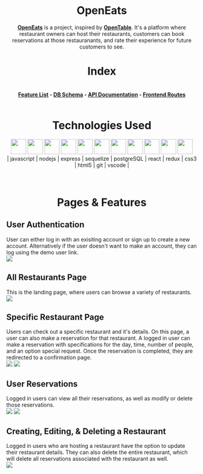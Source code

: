 <h1 align='center' style='font-weight: bold'> OpenEats </h1>
<div>
<p align='center'> <a style='font-weight: bold' href='https://open-eats.onrender.com/'>OpenEats</a> is a project, inspired by <a style='font-weight: bold' href='https://www.opentable.com//'>OpenTable</a>. 
  It's a platform where restaurant owners can host their restaurants, customers can book reservations at those restauranants, and rate their experience for future customers to see. 
</br>
</p>



</div>

<h1 align='center' style='font-weight: bold'> Index </h1>
<br>
<div align='center' style='font-weight: bold'>
 <a href='https://github.com/brittmol/openEats/wiki/Feature-List'>Feature List</a> 
  - <a href='https://github.com/brittmol/openEats/wiki/Database-Schema'>DB Schema</a> 
  - <a href='https://github.com/brittmol/openEats/wiki/API-Routes'>API Documentation</a> 
  - <a href='https://github.com/brittmol/openEats/wiki/Components-&-Front-end-Routes'> Frontend Routes </a>
<br>
</br>
</div>
<div align='center'>
<h1 align='center' style='font-weight: bold'>Technologies Used </h1>
<!-- <img src="https://cdn.jsdelivr.net/gh/devicons/devicon/icons/python/python-original.svg" height=40/> -->
<!--   <img src="https://cdn.jsdelivr.net/gh/devicons/devicon/icons/flask/flask-original.svg" height=40/> -->
<!--   <img src="https://cdn.jsdelivr.net/gh/devicons/devicon/icons/sqlalchemy/sqlalchemy-original.svg" height=40/> -->
  <img src="https://cdn.jsdelivr.net/gh/devicons/devicon/icons/javascript/javascript-original.svg"  height=40/>
  <img src="https://cdn.jsdelivr.net/gh/devicons/devicon/icons/nodejs/nodejs-plain-wordmark.svg" height=40/>
  <img src="https://cdn.jsdelivr.net/gh/devicons/devicon/icons/express/express-original.svg"  height=40/>  
  <img src="https://cdn.jsdelivr.net/gh/devicons/devicon/icons/sequelize/sequelize-original.svg"  height=40/>  
  <img src="https://cdn.jsdelivr.net/gh/devicons/devicon/icons/postgresql/postgresql-original.svg" height=40/>
  <img src="https://cdn.jsdelivr.net/gh/devicons/devicon/icons/react/react-original.svg" height=40/>
  <img src="https://cdn.jsdelivr.net/gh/devicons/devicon/icons/redux/redux-original.svg" height=40/>
  <img src="https://cdn.jsdelivr.net/gh/devicons/devicon/icons/css3/css3-original.svg"  height=40/>
  <img src="https://cdn.jsdelivr.net/gh/devicons/devicon/icons/html5/html5-original.svg"  height=40/>
  <img src="https://cdn.jsdelivr.net/gh/devicons/devicon/icons/git/git-original.svg"  height=40/>
  <img src="https://cdn.jsdelivr.net/gh/devicons/devicon/icons/vscode/vscode-original.svg"  height=40/>
<!--   <img src="https://cdn.jsdelivr.net/gh/devicons/devicon/icons/docker/docker-original.svg" height=40/> -->
<!--   <img src="https://upload.wikimedia.org/wikipedia/commons/thumb/5/5c/AWS_Simple_Icons_AWS_Cloud.svg/512px-AWS_Simple_Icons_AWS_Cloud.svg.png?20191001220601" height=40/> -->
</div>
<div align='center'>
  | javascript | nodejs | express | sequelize | postgreSQL | react | redux | css3 | html5 | git | vscode |
</div>
<br>
</br>

<h1 align='center' style='font-weight: bold'> Pages & Features </h1>

<h2> User Authentication </h2>
User can either log in with an exisiting account or sign up to create a new account. Alternatively if the user doesn't want to make an account, they can log using the demo user link.
<br>
<img src="https://i.imgur.com/mL738KZ.png" />

<h2> All Restaurants Page </h2> 
This is the landing page, where users can browse a variety of restaurants.
<br>
<img src="https://i.imgur.com/QIBxD46.png" />

<h2> Specific Restaurant Page </h2> 
Users can check out a specific restaurant and it's details. On this page, a user can also make a reservation for that restaurant. A logged in user can make a reservation with specifications for the day, time, number of people, and an option special request. Once the reservation is completed, they are redirected to a confirmation page.
<br>
<img src="https://i.imgur.com/F8jpjQD.png" />
<img src="https://i.imgur.com/VptJMrV.png" />

<h2> User Reservations </h2> 
Logged in users can view all their reservations, as well as modify or delete those reservations.
<br>
<img src="https://i.imgur.com/lBQncUt.png" />
<img src="https://i.imgur.com/3rcGlca.png" />

<h2> Creating, Editing, & Deleting a Restaurant </h2> 
Logged in users who are hosting a restaurant have the option to update their restaurant details. They can also delete the entire restaurant, which will delete all reservations associated with the restaurant as well.
<br>
<img src="https://i.imgur.com/LYKMiML.png" />

